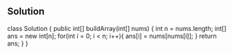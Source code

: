 ## Solution

class Solution {
    public int[] buildArray(int[] nums) {
        int n = nums.length;
        int[] ans = new int[n];
        for(int i = 0; i < n; i++){
            ans[i] = nums[nums[i]];
        }
        return ans;
    }
}
